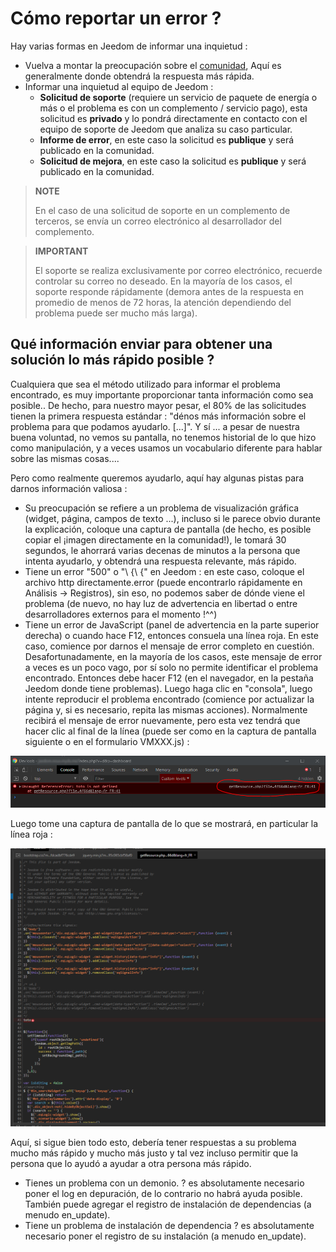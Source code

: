 # Cómo reportar un error ?

Hay varias formas en Jeedom de informar una inquietud :

- Vuelva a montar la preocupación sobre el [comunidad](https://community.jeedom.com), Aquí es generalmente donde obtendrá la respuesta más rápida.
- Informar una inquietud al equipo de Jeedom :
  - **Solicitud de soporte** (requiere un servicio de paquete de energía o más o el problema es con un complemento / servicio pago), esta solicitud es **privado** y lo pondrá directamente en contacto con el equipo de soporte de Jeedom que analiza su caso particular.
  - **Informe de error**, en este caso la solicitud es **publique** y será publicado en la comunidad.
  - **Solicitud de mejora**, en este caso la solicitud es **publique** y será publicado en la comunidad.

> **NOTE**
>
> En el caso de una solicitud de soporte en un complemento de terceros, se envía un correo electrónico al desarrollador del complemento.

> **IMPORTANT**
>
> El soporte se realiza exclusivamente por correo electrónico, recuerde controlar su correo no deseado. En la mayoría de los casos, el soporte responde rápidamente (demora antes de la respuesta en promedio de menos de 72 horas, la atención dependiendo del problema puede ser mucho más larga).

## Qué información enviar para obtener una solución lo más rápido posible ?

Cualquiera que sea el método utilizado para informar el problema encontrado, es muy importante proporcionar tanta información como sea posible.. De hecho, para nuestro mayor pesar, el 80% de las solicitudes tienen la primera respuesta estándar : "dénos más información sobre el problema para que podamos ayudarlo. [...]". Y sí ... a pesar de nuestra buena voluntad, no vemos su pantalla, no tenemos historial de lo que hizo como manipulación, y a veces usamos un vocabulario diferente para hablar sobre las mismas cosas....

Pero como realmente queremos ayudarlo, aquí hay algunas pistas para darnos información valiosa :

- Su preocupación se refiere a un problema de visualización gráfica (widget, página, campos de texto ...), incluso si le parece obvio durante la explicación, coloque una captura de pantalla (de hecho, es posible copiar el ¡imagen directamente en la comunidad!), le tomará 30 segundos, le ahorrará varias decenas de minutos a la persona que intenta ayudarlo, y obtendrá una respuesta relevante, más rápido.
- Tiene un error "500" o "\ {\ {" en Jeedom : en este caso, coloque el archivo http directamente.error (puede encontrarlo rápidamente en Análisis -> Registros), sin eso, no podemos saber de dónde viene el problema (de nuevo, no hay luz de advertencia en libertad o entre desarrolladores externos para el momento !^^)
- Tiene un error de JavaScript (panel de advertencia en la parte superior derecha) o cuando hace F12, entonces consuela una línea roja. En este caso, comience por darnos el mensaje de error completo en cuestión. Desafortunadamente, en la mayoría de los casos, este mensaje de error a veces es un poco vago, por sí solo no permite identificar el problema encontrado. Entonces debe hacer F12 (en el navegador, en la pestaña Jeedom donde tiene problemas). Luego haga clic en "consola", luego intente reproducir el problema encontrado (comience por actualizar la página y, si es necesario, repita las mismas acciones). Normalmente recibirá el mensaje de error nuevamente, pero esta vez tendrá que hacer clic al final de la línea (puede ser como en la captura de pantalla siguiente o en el formulario VMXXX.js) :

![remonter_un_bug001](images/remonter_un_bug001.png)

Luego tome una captura de pantalla de lo que se mostrará, en particular la línea roja :

![remonter_un_bug002](images/remonter_un_bug002.png)

Aquí, si sigue bien todo esto, debería tener respuestas a su problema mucho más rápido y mucho más justo y tal vez incluso permitir que la persona que lo ayudó a ayudar a otra persona más rápido.

- Tienes un problema con un demonio. ? es absolutamente necesario poner el log en depuración, de lo contrario no habrá ayuda posible. También puede agregar el registro de instalación de dependencias (a menudo en\_update).
- Tiene un problema de instalación de dependencia ? es absolutamente necesario poner el registro de su instalación (a menudo en\_update).
